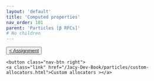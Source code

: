 ```yaml
---
layout: 'default'
title: 'Computed properties'
nav_order: 101
parent: 'Particles [β RFCs]'
# No children
---
```



<div class="nav-btn-block">
    <button class="nav-btn left">
    <a class="link" href="/Jacy-Dev-Book/particles/assignment.html">< Assignment</a>
</button>

    <button class="nav-btn right">
    <a class="link" href="/Jacy-Dev-Book/particles/custom-allocators.html">Custom allocators ></a>
</button>

</div>

